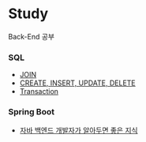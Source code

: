 # Study
Back-End 공부
<br>

### SQL
- [JOIN](https://github.com/SeJin4019/Study/blob/main/SQL/JOIN.md)
- [CREATE, INSERT, UPDATE, DELETE](https://github.com/SeJin4019/Study/blob/main/SQL/CREATE%2C%20INSERT%2C%20UPDATE%2C%20DELETE.md)
- [Transaction](https://github.com/SeJin4019/Study/blob/main/SQL/Transaction.md)


### Spring Boot
- [자바 백엔드 개발자가 알아두면 좋은 지식](https://github.com/SeJin4019/Study/blob/main/SpringBoot/%EC%8A%A4%ED%94%84%EB%A7%81%20%EB%B6%80%ED%8A%B8%203%20%EB%B0%B1%EC%97%94%EB%93%9C%20%EA%B0%9C%EB%B0%9C%EC%9E%90%20%EB%90%98%EA%B8%B0%20/1.%20%EC%9E%90%EB%B0%94%20%EB%B0%B1%EC%97%94%EB%93%9C%20%EA%B0%9C%EB%B0%9C%EC%9E%90%EA%B0%80%20%EC%95%8C%EC%95%84%EB%91%90%EB%A9%B4%20%EC%A2%8B%EC%9D%80%20%EC%A7%80%EC%8B%9D.md)
